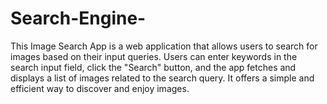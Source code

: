 # Search-Engine-
This Image Search App is a web application that allows users to search for images based on their input queries. Users can enter keywords in the search input field, click the "Search" button, and the app fetches and displays a list of images related to the search query. It offers a simple and efficient way to discover and enjoy images.
